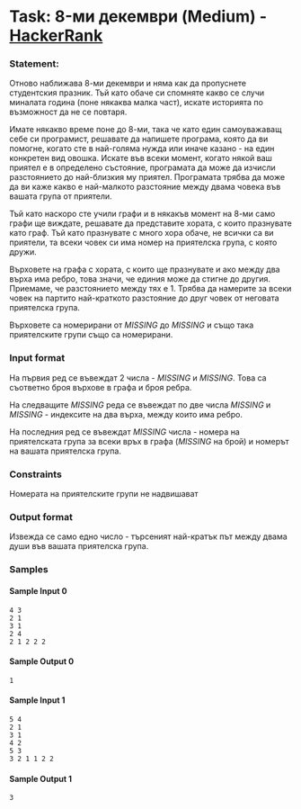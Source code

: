 # Task: 8-ми декември (Medium) - [HackerRank](<https://www.hackerrank.com/contests/sda-hw-10-2023/challenges/1-557>)


### Statement:

Отново наближава 8-ми декември и няма как да пропуснете студентския празник. Тъй като обаче си спомняте какво се случи миналата година (поне някаква малка част), искате историята по възможност да не се повтаря. 

Имате някакво време поне до 8-ми, така че като един самоуважаващ себе си програмист, решавате да напишете програма, която да ви помогне, когато сте в най-голяма нужда или иначе казано - на един конкретен вид овошка. Искате във всеки момент, когато някой ваш приятел е в определено състояние, програмата да може да изчисли разстоянието до най-близкия му приятел. Програмата трябва да може да ви каже какво е най-малкото разстояние между двама човека във вашата група от приятели. 

Тъй като наскоро сте учили графи и в някакъв момент на 8-ми само графи ще виждате, решавате да представите хората, с които празнувате като граф. Тъй като празнувате с много хора обаче, не всички са ви приятели, та всеки човек си има номер на приятелска група, с която дружи.

Върховете на графа с хората, с които ще празнувате и ако между два върха има ребро, това значи, че единия може да стигне до другия. Приемаме, че разстоянието между тях е 1. Трябва да намерите за всеки човек на партито най-краткото разстояние до друг човек от неговата приятелска група.

Върховете са номерирани от $MISSING$ до $MISSING$ и също така приятелските групи също са номерирани.


### Input format

На първия ред се въвеждат 2 числа - $MISSING$ и $MISSING$. Това са съответно броя върхове в графа и броя ребра.

На следващите $MISSING$ реда се въвеждат по две числа $MISSING$ и $MISSING$ - индексите на два върха, между които има ребро.

На последния ред се въвеждат $MISSING$ числа - номера на приятелската група за всеки връх в графа ($MISSING$ на брой) и номерът на вашата приятелска група. 


### Constraints



Номерата на приятелските групи не надвишават 

### Output format

Извежда се само едно число - търсеният най-кратък път между двама души във вашата приятелска група. 


### Samples


#### Sample Input 0
```
4 3
2 1 
3 1 
2 4
2 1 2 2 2
```

#### Sample Output 0
```
1 
```

#### Sample Input 1
```
5 4
2 1
3 1
4 2
5 3
3 2 1 1 2 2
```

#### Sample Output 1
```
3
```
